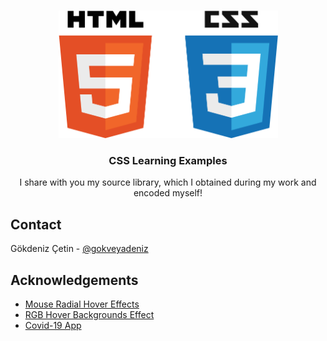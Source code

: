 
<!-- PROJECT LOGO -->
<br />
<p align="center">
  <a href="https://github.com/techgokdeniz/CSS-Learning-Examples">
    <img src="images/css.png" alt="Logo" width="351" height="204">
  </a>

  <h3 align="center">CSS Learning Examples</h3>

  <p align="center">
    I share with you my source library, which I obtained during my work and encoded myself!
    <br />
    
</p>




<!-- CONTACT -->
## Contact

Gökdeniz Çetin - [@gokveyadeniz](https://twitter.com/gokveyadeniz)




<!-- ACKNOWLEDGEMENTS -->
## Acknowledgements
* [Mouse Radial Hover Effects](https://github.com/techgokdeniz/CSS-Learning-Examples/tree/master/Example%201)
* [RGB Hover Backgrounds Effect](https://github.com/techgokdeniz/CSS-Learning-Examples/tree/master/Example%202)
* [Covid-19 App](https://github.com/techgokdeniz/CSS-Learning-Examples/tree/master/Example%203)






<!-- MARKDOWN LINKS & IMAGES -->
<!-- https://www.markdownguide.org/basic-syntax/#reference-style-links -->
[contributors-shield]: https://img.shields.io/github/contributors/othneildrew/Best-README-Template.svg?style=for-the-badge
[contributors-url]: https://github.com/othneildrew/Best-README-Template/graphs/contributors
[forks-shield]: https://img.shields.io/github/forks/othneildrew/Best-README-Template.svg?style=for-the-badge
[forks-url]: https://github.com/othneildrew/Best-README-Template/network/members
[stars-shield]: https://img.shields.io/github/stars/othneildrew/Best-README-Template.svg?style=for-the-badge
[stars-url]: https://github.com/othneildrew/Best-README-Template/stargazers
[issues-shield]: https://img.shields.io/github/issues/othneildrew/Best-README-Template.svg?style=for-the-badge
[issues-url]: https://github.com/othneildrew/Best-README-Template/issues
[license-shield]: https://img.shields.io/github/license/othneildrew/Best-README-Template.svg?style=for-the-badge
[license-url]: https://github.com/othneildrew/Best-README-Template/blob/master/LICENSE.txt
[linkedin-shield]: https://img.shields.io/badge/-LinkedIn-black.svg?style=for-the-badge&logo=linkedin&colorB=555
[linkedin-url]: https://linkedin.com/in/othneildrew
[product-screenshot]: images/screenshot.png
